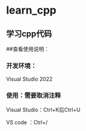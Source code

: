 # learn_cpp
## 学习cpp代码
##查看使用说明：
### 开发环境：
  Visual Studio 2022
### 使用：需要取消注释
  Visual Studio：Ctrl+K后Ctrl+U
  
  VS code ：Ctrl+/
